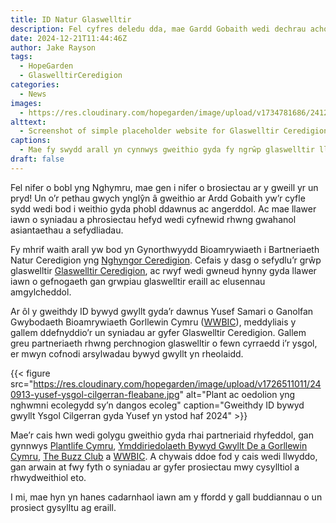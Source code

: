 ```yaml
---
title: ID Natur Glaswelltir
description: Fel cyfres deledu dda, mae Gardd Gobaith wedi dechrau achosi amrywiaeth o wahanol syniadau a phrosiectau.
date: 2024-12-21T11:44:46Z
author: Jake Rayson 
tags: 
  - HopeGarden
  - GlaswelltirCeredigion
categories: 
  - News
images:
  - https://res.cloudinary.com/hopegarden/image/upload/v1734781686/241221-glaswelltir-ceredigion-website.jpg
alttext: 
  - Screenshot of simple placeholder website for Glaswelltir Ceredigion
captions: 
  - Mae fy swydd arall yn cynnwys gweithio gyda fy ngrŵp glaswelltir lleol
draft: false
---
```


Fel nifer o bobl yng Nghymru, mae gen i nifer o brosiectau ar y gweill yr un pryd! Un o’r pethau gwych ynglŷn â gweithio ar Ardd Gobaith yw’r cyfle sydd wedi bod i weithio gyda phobl ddawnus ac angerddol. Ac mae llawer iawn o syniadau a phrosiectau hefyd wedi cyfnewid rhwng gwahanol asiantaethau a sefydliadau.

Fy mhrif waith arall yw bod yn Gynorthwyydd Bioamrywiaeth i Bartneriaeth Natur Ceredigion yng [Nghyngor Ceredigion](https://ceredigion.gov.uk). Cefais y dasg o sefydlu’r grŵp glaswelltir [Glaswelltir Ceredigion](http://glaswelltirceredigion.cymru), ac rwyf wedi gwneud hynny gyda llawer iawn o gefnogaeth gan grwpiau glaswelltir eraill ac elusennau amgylcheddol.

Ar ôl y gweithdy ID bywyd gwyllt gyda’r dawnus Yusef Samari o Ganolfan Gwybodaeth Bioamrywiaeth Gorllewin Cymru ([WWBIC](https://www.wwbic.org.uk)), meddyliais y gallem ddefnyddio’r un syniadau ar gyfer Glaswelltir Ceredigion. Gallem greu partneriaeth rhwng perchnogion glaswelltir o fewn cyrraedd i’r ysgol, er mwyn cofnodi arsylwadau bywyd gwyllt yn rheolaidd.

{{< figure src="https://res.cloudinary.com/hopegarden/image/upload/v1726511011/240913-yusef-ysgol-cilgerran-fleabane.jpg" alt="Plant ac oedolion yng nghwmni ecolegydd sy’n dangos ecoleg" caption="Gweithdy ID bywyd gwyllt Ysgol Cilgerran gyda Yusef yn ystod haf 2024" >}}

Mae’r cais hwn wedi golygu gweithio gyda rhai partneriaid rhyfeddol, gan gynnwys [Plantlife Cymru](https://www.plantlife.org.uk/about-us/plantlife-cymru/), [Ymddiriedolaeth Bywyd Gwyllt De a Gorllewin Cymru](https://www.welshwildlife.org), [The Buzz Club](https://www.thebuzzclub.uk) a [WWBIC](https://www.wwbic.org.uk). A chywais ddoe fod y cais wedi llwyddo, gan arwain at fwy fyth o syniadau ar gyfer prosiectau mwy cysylltiol a rhwydweithiol eto.

I mi, mae hyn yn hanes cadarnhaol iawn am y ffordd y gall buddiannau o un prosiect gysylltu ag eraill.
